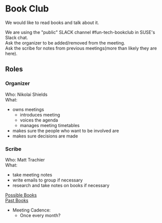 # Book Club

We would like to read books and talk about it.

We are using the "public" SLACK channel #fun-tech-bookclub in SUSE's Slack chat.  
Ask the organizer to be added/removed from the meeting.  
Ask the scribe for notes from previous meetings(more than likely they are here).  

## Roles

### Organizer

Who: Nikolai Shields  
What:  
  - owns meetings
    - introduces meeting
    - voices the agenda
    - manages meeting timetables
  - makes sure the people who want to be involved are
  - makes sure decisions are made

### Scribe

Who: Matt Trachier  
What:  
  - take meeting notes
  - write emails to group if necessary
  - research and take notes on books if necessary


[Possible Books](./PossibleBooks.md)  
[Past Books](./PastBooksList.md)  


- Meeting Cadence:  
  - Once every month?
